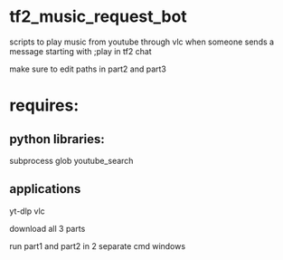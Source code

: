 # tf2_music_request_bot
scripts to play music from youtube through vlc when someone sends a message starting with ;play in tf2 chat

make sure to edit paths in part2 and part3

# requires:
## python libraries:
  subprocess
  glob
  youtube_search
## applications
  yt-dlp
  vlc

download all 3 parts

run part1 and part2 in 2 separate cmd windows
